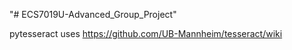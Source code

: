 "# ECS7019U-Advanced_Group_Project" 

pytesseract uses https://github.com/UB-Mannheim/tesseract/wiki